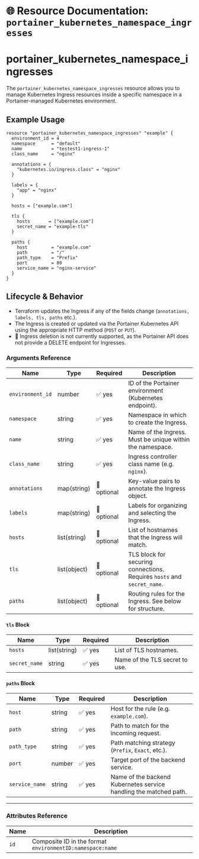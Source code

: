 # 🌐 **Resource Documentation: `portainer_kubernetes_namespace_ingresses`**

# portainer_kubernetes_namespace_ingresses
The `portainer_kubernetes_namespace_ingresses` resource allows you to manage Kubernetes Ingress resources inside a specific namespace in a Portainer-managed Kubernetes environment.

## Example Usage
```hcl
resource "portainer_kubernetes_namespace_ingresses" "example" {
  environment_id = 4
  namespace      = "default"
  name           = "testest1-ingress-1"
  class_name     = "nginx"

  annotations = {
    "kubernetes.io/ingress.class" = "nginx"
  }

  labels = {
    "app" = "nginx"
  }

  hosts = ["example.com"]

  tls {
    hosts       = ["example.com"]
    secret_name = "example-tls"
  }

  paths {
    host         = "example.com"
    path         = "/"
    path_type    = "Prefix"
    port         = 80
    service_name = "nginx-service"
  }
}
```

## Lifecycle & Behavior
- Terraform updates the Ingress if any of the fields change (`annotations, labels, tls, paths` etc.).
- The Ingress is created or updated via the Portainer Kubernetes API using the appropriate HTTP method (`POST` or `PUT`).
- 🚫 Ingress deletion is not currently supported, as the Portainer API does not provide a DELETE endpoint for Ingresses.

### Arguments Reference
| Name           | Type           | Required | Description                                                                 |
|----------------|----------------|----------|-----------------------------------------------------------------------------|
| `environment_id` | number       | ✅ yes   | ID of the Portainer environment (Kubernetes endpoint).                     |
| `namespace`    | string         | ✅ yes   | Namespace in which to create the Ingress.                                  |
| `name`         | string         | ✅ yes   | Name of the Ingress. Must be unique within the namespace.                  |
| `class_name`   | string         | ✅ yes   | Ingress controller class name (e.g. `nginx`).                               |
| `annotations`  | map(string)    | 🚫 optional | Key-value pairs to annotate the Ingress object.                         |
| `labels`       | map(string)    | 🚫 optional | Labels for organizing and selecting the Ingress.                        |
| `hosts`        | list(string)   | 🚫 optional | List of hostnames that the Ingress will match.                           |
| `tls`          | list(object)   | 🚫 optional | TLS block for securing connections. Requires `hosts` and `secret_name`.  |
| `paths`        | list(object)   | 🚫 optional | Routing rules for the Ingress. See below for structure.                   |

#### `tls` Block
| Name          | Type         | Required | Description                             |
|---------------|--------------|----------|-----------------------------------------|
| `hosts`       | list(string) | ✅ yes   | List of TLS hostnames.                  |
| `secret_name` | string       | ✅ yes   | Name of the TLS secret to use.          |

#### `paths` Block
| Name          | Type         | Required | Description                                                                  |
|---------------|--------------|----------|------------------------------------------------------------------------------|
| `host`        | string       | ✅ yes   | Host for the rule (e.g. `example.com`).                                     |
| `path`        | string       | ✅ yes   | Path to match for the incoming request.                                     |
| `path_type`   | string       | ✅ yes   | Path matching strategy (`Prefix`, `Exact`, etc.).                           |
| `port`        | number       | ✅ yes   | Target port of the backend service.                                         |
| `service_name`| string       | ✅ yes   | Name of the backend Kubernetes service handling the matched path.          |

---

### Attributes Reference
| Name  | Description                                               |
|-------|-----------------------------------------------------------|
| `id`  | Composite ID in the format `environmentID:namespace:name` |
